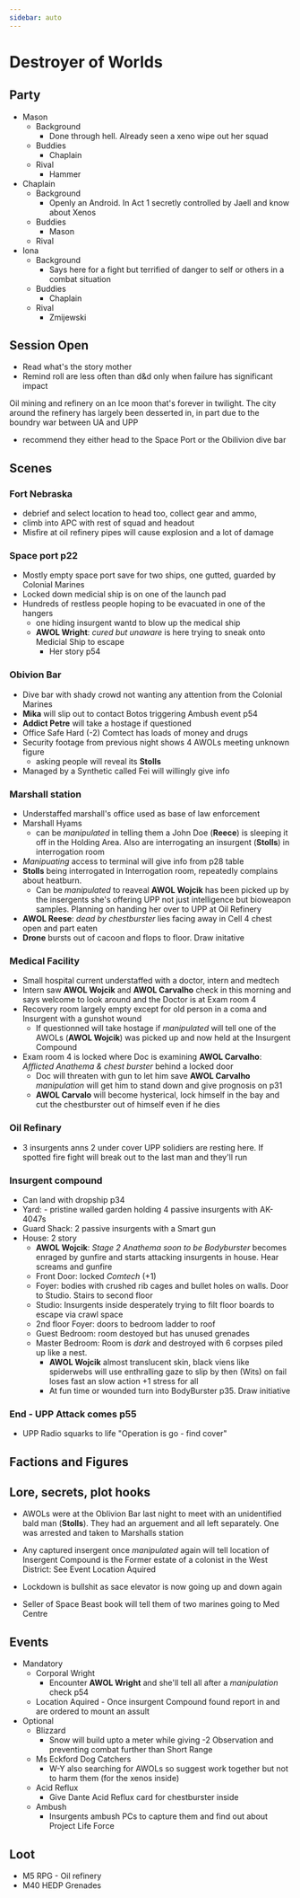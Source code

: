 ```yaml
---
sidebar: auto
---
```


# Destroyer of Worlds

## Party

- Mason
  - Background
    - Done through hell. Already seen a xeno wipe out her squad
  - Buddies
    - Chaplain
  - Rival
    - Hammer
- Chaplain
  - Background
    - Openly an Android. In Act 1 secretly controlled by Jaell and know about Xenos
  - Buddies
    - Mason
  - Rival
- Iona
  - Background
    - Says here for a fight but terrified of danger to self or others in a combat situation
  - Buddies
    - Chaplain
  - Rival
    - Zmijewski

## Session Open

- Read what's the story mother
- Remind roll are less often than d&d only when failure has significant impact

Oil mining and refinery on an Ice moon that's forever in twilight. The city around the refinery has largely been desserted in, in part due to the boundry war between UA and UPP

- recommend they either head to the Space Port or the Obilivion dive bar

## Scenes

### Fort Nebraska

- debrief and select location to head too, collect gear and ammo,
- climb into APC with rest of squad and headout
- Misfire at oil refinery pipes will cause explosion and a lot of damage

### Space port p22

- Mostly empty space port save for two ships, one gutted, guarded by Colonial Marines
- Locked down medicial ship is on one of the launch pad
- Hundreds of restless people hoping to be evacuated in one of the hangers
  - one hiding insurgent wantd to blow up the medical ship
  - **AWOL Wright**: _cured but unaware_ is here trying to sneak onto Medicial Ship to escape
    - Her story p54

### Obivion Bar

- Dive bar with shady crowd not wanting any attention from the Colonial Marines
- **Mika** will slip out to contact Botos triggering Ambush event p54
- **Addict Petre** will take a hostage if questioned
- Office Safe Hard (-2) Comtect has loads of money and drugs
- Security footage from previous night shows 4 AWOLs meeting unknown figure
  - asking people will reveal its **Stolls**
- Managed by a Synthetic called Fei will willingly give info

### Marshall station

- Understaffed marshall's office used as base of law enforcement
- Marshall Hyams
  - can be _manipulated_ in telling them a John Doe (**Reece**) is sleeping it off in the Holding Area. Also are interrogating an insurgent (**Stolls**) in interrogation room
- _Manipuating_ access to terminal will give info from p28 table
- **Stolls** being interrogated in Interrogation room, repeatedly complains about heatburn.
  - Can be _manipulated_ to reaveal **AWOL Wojcik** has been picked up by the insergents she's offering UPP not just intelligence but bioweapon samples. Planning on handing her over to UPP at Oil Refinery
- **AWOL Reese**: _dead by chestburster_ lies facing away in Cell 4 chest open and part eaten
- **Drone** bursts out of cacoon and flops to floor. Draw initative

### Medical Facility

- Small hospital current understaffed with a doctor, intern and medtech
- Intern saw **AWOL Wojcik** and **AWOL Carvalho** check in this morning and says welcome to look around and the Doctor is at Exam room 4
- Recovery room largely empty except for old person in a coma and Insurgent with a gunshot wound
  - If questionned will take hostage if _manipulated_ will tell one of the AWOLs (**AWOL Wojcik**) was picked up and now held at the Insurgent Compound
- Exam room 4 is locked where Doc is examining **AWOL Carvalho**: _Afflicted Anathema & chest burster_ behind a locked door
  - Doc will threaten with gun to let him save **AWOL Carvalho** _manipulation_ will get him to stand down and give prognosis on p31
  - **AWOL Carvalo** will become hysterical, lock himself in the bay and cut the chestburster out of himself even if he dies

### Oil Refinary

- 3 insurgents anns 2 under cover UPP solidiers are resting here. If spotted fire fight will break out to the last man and they'll run

### Insurgent compound

- Can land with dropship p34
- Yard: - pristine walled garden holding 4 passive insurgents with AK-4047s
- Guard Shack: 2 passive insurgents with a Smart gun
- House: 2 story
  - **AWOL Wojcik**: _Stage 2 Anathema soon to be Bodyburster_ becomes enraged by gunfire and starts attacking insurgents in house. Hear screams and gunfire
  - Front Door: locked _Comtech_ (+1)
  - Foyer: bodies with crushed rib cages and bullet holes on walls. Door to Studio. Stairs to second floor
  - Studio: Insurgents inside desperately trying to filt floor boards to escape via crawl space
  - 2nd floor Foyer: doors to bedroom ladder to roof
  - Guest Bedroom: room destoyed but has unused grenades
  - Master Bedroom: Room is _dark_ and destroyed with 6 corpses piled up like a nest.
    - **AWOL Wojcik** almost translucent skin, black viens like spiderwebs will use enthralling gaze to slip by then (Wits) on fail loses fast an slow action +1 stress for all
    - At fun time or wounded turn into BodyBurster p35. Draw initiative

### End - UPP Attack comes p55

- UPP Radio squarks to life "Operation is go - find cover"

## Factions and Figures

## Lore, secrets, plot hooks

- AWOLs were at the Oblivion Bar last night to meet with an unidentified bald man (**Stolls**). They had an arguement and all left separately. One was arrested and taken to Marshalls station

- Any captured insergent once _manipulated_ again will tell location of Insergent Compound is the Former estate of a colonist in the West District: See Event Location Aquired

- Lockdown is bullshit as sace elevator is now going up and down again

- Seller of Space Beast book will tell them of two marines going to Med Centre

## Events

- Mandatory
  - Corporal Wright
    - Encounter **AWOL Wright** and she'll tell all after a _manipulation_ check p54
  - Location Aquired - Once insurgent Compound found report in and are ordered to mount an assult
- Optional
  - Blizzard
    - Snow will build upto a meter while giving -2 Observation and preventing combat further than Short Range
  - Ms Eckford Dog Catchers
    - W-Y also searching for AWOLs so suggest work together but not to harm them (for the xenos inside)
  - Acid Reflux
    - Give Dante Acid Reflux card for chestburster inside
  - Ambush
    - Insurgents ambush PCs to capture them and find out about Project Life Force

## Loot

- M5 RPG - Oil refinery
- M40 HEDP Grenades

